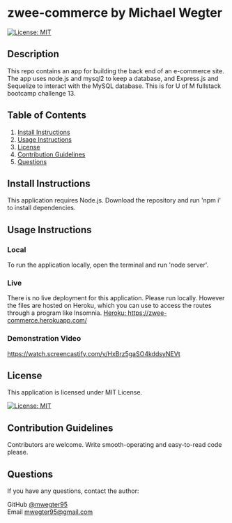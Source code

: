 # zwee-commerce by Michael Wegter

[![License: MIT](https://img.shields.io/badge/License-MIT-yellow.svg)](https://opensource.org/licenses/MIT)
    
## Description

This repo contains an app for building the back end of an e-commerce site. The app uses node.js and mysql2 to keep a database, and Express.js and Sequelize to interact with the MySQL database. This is for U of M fullstack bootcamp challenge 13.
      
## Table of Contents
1. [Install Instructions](#install-instructions)
2. [Usage Instructions](#usage-instructions)
3. [License](#license)
4. [Contribution Guidelines](#contribution-guidelines)
5. [Questions](#questions)

## Install Instructions

This application requires Node.js. Download the repository and run 'npm i' to install dependencies.
  
## Usage Instructions

### Local
To run the application locally, open the terminal and run 'node server'.

### Live
There is no live deployment for this application. Please run locally. However the files are hosted on Heroku, which you can use to access the routes through a program like Insomnia. 
<a href="https://zwee-commerce.herokuapp.com/" target="_blank">Heroku: https://zwee-commerce.herokuapp.com/</a>


### Demonstration Video
<a href="https://watch.screencastify.com/v/HxBrz5gaSO4kddsyNEVt" target="_blank">https://watch.screencastify.com/v/HxBrz5gaSO4kddsyNEVt</a>


## License
  
This application is licensed under MIT License.
     
[![License: MIT](https://img.shields.io/badge/License-MIT-yellow.svg)](https://opensource.org/licenses/MIT)
    

## Contribution Guidelines

Contributors are welcome. Write smooth-operating and easy-to-read code please.



## Questions

If you have any questions, contact the author:  

GitHub [@mwegter95](https://github.com/mwegter95)  
Email [mwegter95@gmail.com](mailto:mwegter95@gmail.com)
